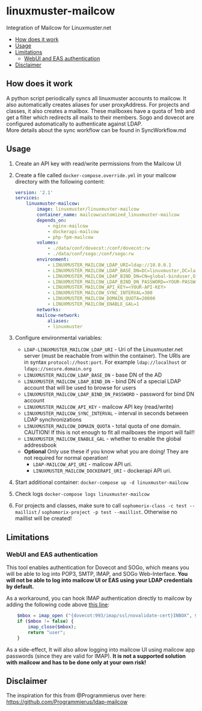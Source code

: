 # linuxmuster-mailcow

Integration of Mailcow for Linuxmuster.net

* [How does it work](#how-does-it-work)
* [Usage](#usage)
* [Limitations](#limitations)
  * [WebUI and EAS authentication](#webui-and-eas-authentication)
* [Disclaimer](#disclaimer)

## How does it work

A python script periodically syncs all linuxmuster accounts to mailcow. It also automatically creates aliases for user proxyAddress. 
For projects and classes, it also creates a mailbox. These mailboxes have a quota of 1mb and get a filter which redirects all mails to their members. 
Sogo and dovecot are configured automatically to authenticate against LDAP.  
More details about the sync workflow can be found in SyncWorkflow.md

## Usage

1. Create an API key with read/write permissions from the Mailcow UI
2. Create a file called `docker-compose.override.yml` in your mailcow directory with the following content:

    ```yaml
    version: '2.1'
    services:
        linuxmuster-mailcow:
            image: linuxmuster/linuxmuster-mailcow
            container_name: mailcowcustomized_linuxmuster-mailcow
            depends_on:
                - nginx-mailcow
                - dockerapi-mailcow
                - php-fpm-mailcow
            volumes:
                - ./data/conf/dovecot:/conf/dovecot:rw
                - ./data/conf/sogo:/conf/sogo:rw
            environment:
                - LINUXMUSTER_MAILCOW_LDAP_URI=ldap://10.0.0.1
                - LINUXMUSTER_MAILCOW_LDAP_BASE_DN=DC=linuxmuster,DC=lan
                - LINUXMUSTER_MAILCOW_LDAP_BIND_DN=CN=global-binduser,OU=Management,OU=GLOBAL,DC=linuxmuster,DC=lan
                - LINUXMUSTER_MAILCOW_LDAP_BIND_DN_PASSWORD=<YOUR-PASSWORD>
                - LINUXMUSTER_MAILCOW_API_KEY=<YOUR-API-KEY>
                - LINUXMUSTER_MAILCOW_SYNC_INTERVAL=300
                - LINUXMUSTER_MAILCOW_DOMAIN_QUOTA=20000
                - LINUXMUSTER_MAILCOW_ENABLE_GAL=1
            networks:
            mailcow-network:
                aliases:
                - linuxmuster
    ```

3. Configure environmental variables:

    * `LDAP-LINUXMUSTER_MAILCOW_LDAP_URI` - Uri of the Linuxmuster.net server (must be reachable from within the container). The URIs are in syntax `protocol://host:port`. For example `ldap://localhost` or `ldaps://secure.domain.org`
    * `LINUXMUSTER_MAILCOW_LDAP_BASE_DN` - base DN of the AD
    * `LINUXMUSTER_MAILCOW_LDAP_BIND_DN` - bind DN of a special LDAP account that will be used to browse for users
    * `LINUXMUSTER_MAILCOW_LDAP_BIND_DN_PASSWORD` - password for bind DN account
    * `LINUXMUSTER_MAILCOW_API_KEY` - mailcow API key (read/write)
    * `LINUXMUSTER_MAILCOW_SYNC_INTERVAL` - interval in seconds between LDAP synchronizations
    * `LINUXMUSTER_MAILCOW_DOMAIN_QUOTA` - total quota of one domain. CAUTION! If this is not enough to fit all mailboxes the import will fail!!
    * `LINUXMUSTER_MAILCOW_ENABLE_GAL` - whether to enable the global addressbook
    * **Optional**  Only use these if you know what you are doing! They are not required for normal operation!
        * `LDAP-MAILCOW_API_URI` - mailcow API uri.
        * `LINUXMUSTER_MAILCOW_DOCKERAPI_URI` - dockerapi API uri.

4. Start additional container: `docker-compose up -d linuxmuster-mailcow`
5. Check logs `docker-compose logs linuxmuster-mailcow`
6. For projects and classes, make sure to call `sophomorix-class -c test --maillist` / `sophomorix-project -p test --maillist`. Otherwise no maillist will be created!

## Limitations

### WebUI and EAS authentication

This tool enables authentication for Dovecot and SOGo, which means you will be able to log into POP3, SMTP, IMAP, and SOGo Web-Interface. **You will not be able to log into mailcow UI or EAS using your LDAP credentials by default.**

As a workaround, you can hook IMAP authentication directly to mailcow by adding the following code above [this line](https://github.com/mailcow/mailcow-dockerized/blob/48b74d77a0c39bcb3399ce6603e1ad424f01fc3e/data/web/inc/functions.inc.php#L608):

```php
    $mbox = imap_open ("{dovecot:993/imap/ssl/novalidate-cert}INBOX", $user, $pass);
    if ($mbox != false) {
        imap_close($mbox);
        return "user";
    }
```

As a side-effect, It will also allow logging into mailcow UI using mailcow app passwords (since they are valid for IMAP). **It is not a supported solution with mailcow and has to be done only at your own risk!**

## Disclaimer

The inspiration for this from @Programmierus over here: https://github.com/Programmierus/ldap-mailcow
